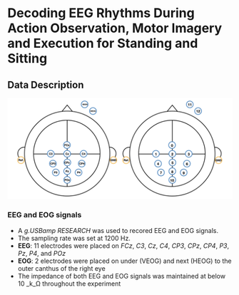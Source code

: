 # Decoding EEG Rhythms During Action Observation, Motor Imagery and Execution for Standing and Sitting


## Data Description

![EEG and EOG setup](fig/EEG-electrodes.001.png)

### EEG and EOG signals
* A _g.USBamp RESEARCH_ was used to recored EEG and EOG signals.
* The sampling rate was set at 1200 Hz.
* **EEG**: 11 electrodes were placed on _FCz_, _C3_, _Cz_, _C4_, _CP3_, _CPz_, _CP4_, _P3_, _Pz_, _P4_, and _POz_
* **EOG**: 2 electrodes were placed on under (VEOG) and next (HEOG) to the outer canthus of the right eye
* The impedance of both EEG and EOG signals was maintained at below 10 _k_Ω throughout the experiment
